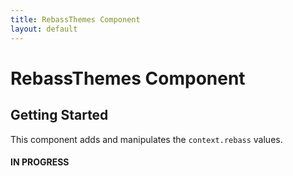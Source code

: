 ```yaml
---
title: RebassThemes Component
layout: default
---
```


# RebassThemes Component

## Getting Started

This component adds and manipulates the `context.rebass` values.

#### IN PROGRESS ####
